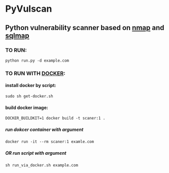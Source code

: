 # PyVulscan
## Python vulnerability scanner based on [nmap](http://nmap.org/) and [sqlmap](https://sqlmap.org/)

### TO RUN:
`python run.py -d example.com`

### TO RUN WITH [DOCKER](https://docs.docker.com/engine/install/ "Установка докера"):

#### install docker by script:
`sudo sh get-docker.sh` 
#### build docker image:
`DOCKER_BUILDKIT=1 docker build -t scaner:1 .`
##### run dokcer container with argument
`docker run -it --rm scaner:1 examle.com`
##### OR run script with argument
`sh run_via_docker.sh example.com`
